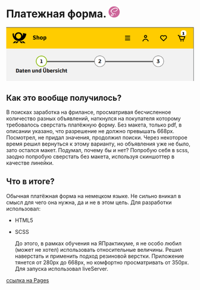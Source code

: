 # Платежная форма. <img src="./images/sass.png" alt='sass' style="height:30px"/>
<img src="./images/prew.png">

## Как это вообще получилось? 
В поисках заработка на фрилансе, просматривая бесчисленное количество разных объявлений, наткнулся на покупателя которому требовалось сверстать платёжную форму. Без макета, только pdf, в описании указано, что разрешение не должно превышать 668px. Посмотрел, не придал значения, продолжил поиски. Через некоторое время решил вернуться к этому варианту, но объявления уже не было, зато остался макет. Подумал, почему бы и нет? Попробую себя в scss, заодно попробую сверстать без макета, используя скиншоттер в качестве линейки. 

## Что в итоге?
Обычная платёжная форма на немецком языке. Не сильно вникал в смысл для чего она нужна, да и не в этом цель. 
Для разработки использовал:
- HTML5
- SCSS
  
  До этого, в рамках обучения на ЯПрактикуме, я не особо любил (может не хотел) использовать относительные величины. Решил наверстать и применить подход резиновой верстки. Приложение тянется от 280px до 668px, но комфортно просматривать от 350px. Для запуска использовал liveServer.
 
[ссылка на Pages](https://shkundinmihail.github.io/payments-form/)
